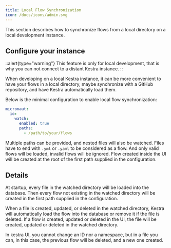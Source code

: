 ```yaml
---
title: Local Flow Synchronization
icon: /docs/icons/admin.svg
---
```


This section describes how to synchronize flows from a local directory on a local development instance.

## Configure your instance

::alert{type="warning"}
This feature is only for local development, that is why you can not connect to a distant Kestra instance.
::

When developing on a local Kestra instance, it can be more convenient to have your flows in a local directory, maybe synchronize with a GitHub repository, and have Kestra automatically load them.

Below is the minimal configuration to enable local flow synchronization:

```yaml
micronaut:
  io:
    watch:
      enabled: true
      paths:
        - /path/to/your/flows
```

Multiple paths can be provided, and nested files will also be watched.
Files have to end with `.yml` or `.yaml` to be considered as a flow. And only valid flows will be loaded, invalid flows will be ignored.
Flow created inside the UI will be created at the root of the first path supplied in the configuration.

## Details

At startup, every file in the watched directory will be loaded into the database. Then every flow not existing in the watched directory will be created in the first path supplied in the configuration.

When a file is created, updated, or deleted in the watched directory, Kestra will automatically load the flow into the database or remove it if the file is deleted.
If a flow is created, updated or deleted in the UI, the file will be created, updated or deleted in the watched directory.

In kestra UI, you cannot change an ID nor a namespace, but in a file you can, in this case, the previous flow will be deleted, and a new one created.
